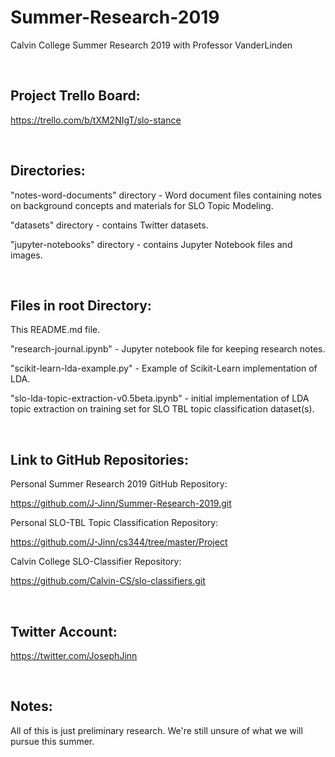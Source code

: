# Summer-Research-2019
Calvin College Summer Research 2019 with Professor VanderLinden

&nbsp;

## Project Trello Board:

https://trello.com/b/tXM2NIgT/slo-stance

&nbsp;

## Directories:

"notes-word-documents" directory - Word document files containing notes on background concepts and materials for SLO Topic Modeling.

"datasets" directory - contains Twitter datasets.

"jupyter-notebooks" directory - contains Jupyter Notebook files and images.

&nbsp;

## Files in root Directory:

This README.md file.

"research-journal.ipynb" - Jupyter notebook file for keeping research notes.

"scikit-learn-lda-example.py" - Example of Scikit-Learn implementation of LDA.

"slo-lda-topic-extraction-v0.5beta.ipynb" - initial implementation of LDA topic extraction on training set for SLO TBL topic classification dataset(s).

&nbsp;

## Link to GitHub Repositories:

Personal Summer Research 2019 GitHub Repository:

https://github.com/J-Jinn/Summer-Research-2019.git

Personal SLO-TBL Topic Classification Repository:

https://github.com/J-Jinn/cs344/tree/master/Project

Calvin College SLO-Classifier Repository:

https://github.com/Calvin-CS/slo-classifiers.git

&nbsp;

## Twitter Account:

https://twitter.com/JosephJinn

&nbsp;

## Notes:

All of this is just preliminary research.  We're still unsure of what we will pursue this summer.

&nbsp;